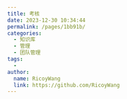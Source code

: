 ```yaml
---
title: 考核
date: 2023-12-30 10:34:44
permalink: /pages/1bb91b/
categories:
  - 知识库
  - 管理
  - 团队管理
tags:
  - 
author: 
  name: RicoyWang
  link: https://github.com/RicoyWang
---
```

